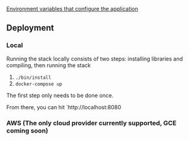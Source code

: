 [Environment variables that configure the application](../src/haxe/ccc/compute/shared/ServerConfig.hx)

## Deployment

### Local

Running the stack locally consists of two steps: installing libraries and compiling, then running the stack

 1. `./bin/install`
 2. `docker-compose up`

The first step only needs to be done once.

From there, you can hit `http://localhost:8080

### AWS (The only cloud provider currently supported, GCE coming soon)

